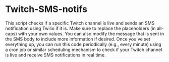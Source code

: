 # Twitch-SMS-notifs
This script checks if a specific Twitch channel is live and sends an SMS notification using Twilio if it is.
Make sure to replace the placeholders (in all-caps) with your own values. You can also modify the message that is sent in the SMS body to include more information if desired. Once you've set everything up, you can run this code periodically (e.g., every minute) using a cron job or similar scheduling mechanism to check if your Twitch channel is live and receive SMS notifications in real time.

